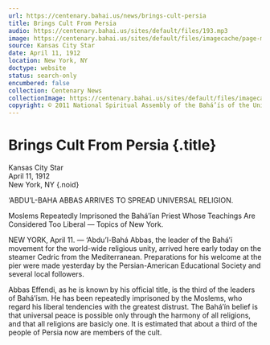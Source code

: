 ```yaml
---
url: https://centenary.bahai.us/news/brings-cult-persia
title: Brings Cult From Persia
audio: https://centenary.bahai.us/sites/default/files/193.mp3
image: https://centenary.bahai.us/sites/default/files/imagecache/page-main-image/images/press_clippings/04-11-1912%20Kansas%20City%20Star%20Brings%20Cult%20from%20Persia.png
source: Kansas City Star
date: April 11, 1912
location: New York, NY
doctype: website
status: search-only
encumbered: false
collection: Centenary News
collectionImage: https://centenary.bahai.us/sites/default/files/imagecache/theme-image/main_image/abdulbaha-overview-small_0.jpg
copyright: © 2011 National Spiritual Assembly of the Bahá’ís of the United States
---
```



# Brings Cult From Persia {.title}

Kansas City Star  
April 11, 1912  
New York, NY
{.noid}  



‘ABDU’L-BAHA ABBAS ARRIVES TO SPREAD UNIVERSAL RELIGION.

Moslems Repeatedly Imprisoned the Bahá’ían Priest Whose Teachings Are Considered Too Liberal — Topics of New York.

NEW YORK, April 11. — ‘Abdu’l-Bahá Abbas, the leader of the Bahá’í movement for the world-wide religious unity, arrived here early today on the steamer Cedric from the Mediterranean. Preparations for his welcome at the pier were made yesterday by the Persian-American Educational Society and several local followers.

Abbas Effendi, as he is known by his official title, is the third of the leaders of Bahá’ísm. He has been repeatedly imprisoned by the Moslems, who regard his liberal tendencies with the greatest distrust. The Bahá’ín belief is that universal peace is possible only through the harmony of all religions, and that all religions are basicly one. It is estimated that about a third of the people of Persia now are members of the cult.